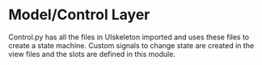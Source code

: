 # Model/Control Layer
Control.py has all the files in UIskeleton imported and uses these
files to create a state machine. Custom signals to change state are
created in the view files and the slots are defined in this module. 
  
